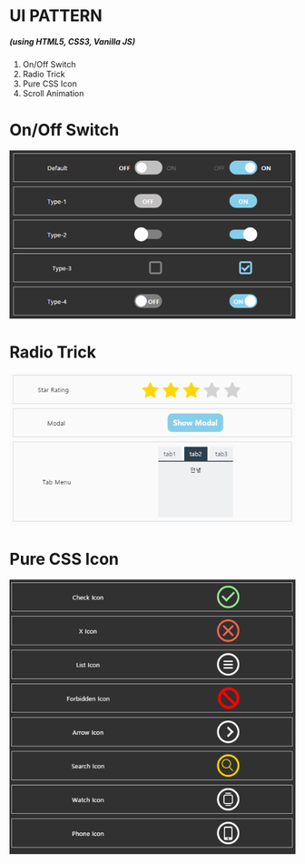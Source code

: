 
# UI PATTERN
##### (using HTML5, CSS3, Vanilla JS)

1. On/Off Switch
2. Radio Trick
3. Pure CSS Icon
4. Scroll Animation

# On/Off Switch
![On/Off Switch](https://github.com/ywnwalone/ui_repository/raw/master/doc/on_off_switch.PNG)

# Radio Trick
![Radio Trick](https://github.com/ywnwalone/ui_repository/raw/master/doc/radio_trick.PNG)

# Pure CSS Icon
![Pure Css Icon](https://github.com/ywnwalone/ui_repository/raw/master/doc/pure_css_icon.PNG)
